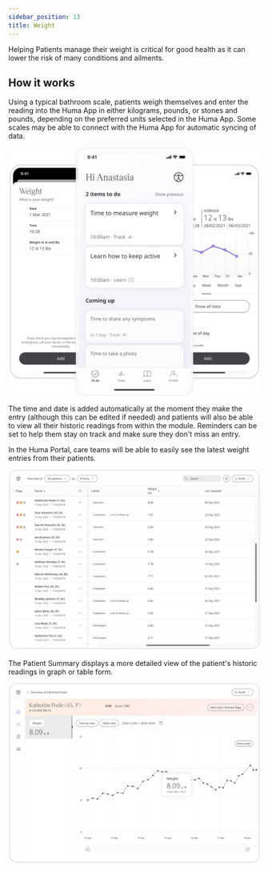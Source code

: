 ```yaml
---
sidebar_position: 13
title: Weight 
---
```


Helping Patients manage their weight is critical for good health as it can lower the risk of many conditions and ailments. 

## How it works

Using a typical bathroom scale, patients weigh themselves and enter the reading into the Huma App in either kilograms, pounds, or stones and pounds,  depending on the preferred units selected in the Huma App. Some scales may be able to connect with the Huma App for automatic syncing of data. 

![Adding weight to the Huma App](./assets/weight.png)

The time and date is added automatically at the moment they make the entry (although this can be edited if needed) and patients will also be able to view all their historic readings from within the module. Reminders can be set to help them stay on track and make sure they don't miss an entry.

In the Huma Portal, care teams will be able to easily see the latest weight entries from their patients.

![Viewing weight in the Huma Portal](./assets/cp-patient-list-weight.png)

The Patient Summary displays a more detailed view of the patient's historic readings in graph or table form.

![Viewing weight in the Huma Portal](./assets/cp-module-details-weight.png)
